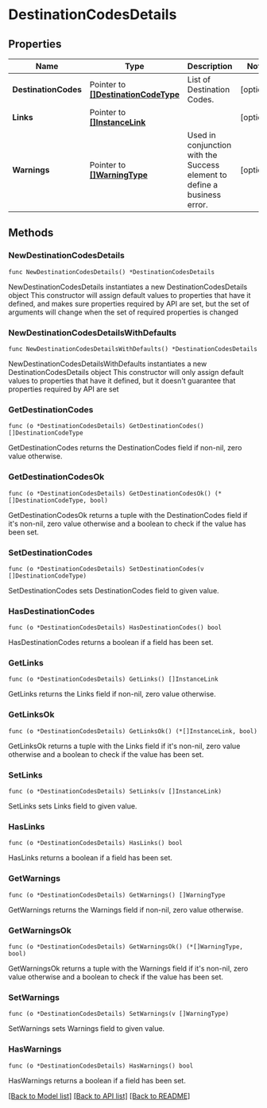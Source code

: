 # DestinationCodesDetails

## Properties

Name | Type | Description | Notes
------------ | ------------- | ------------- | -------------
**DestinationCodes** | Pointer to [**[]DestinationCodeType**](DestinationCodeType.md) | List of Destination Codes. | [optional] 
**Links** | Pointer to [**[]InstanceLink**](InstanceLink.md) |  | [optional] 
**Warnings** | Pointer to [**[]WarningType**](WarningType.md) | Used in conjunction with the Success element to define a business error. | [optional] 

## Methods

### NewDestinationCodesDetails

`func NewDestinationCodesDetails() *DestinationCodesDetails`

NewDestinationCodesDetails instantiates a new DestinationCodesDetails object
This constructor will assign default values to properties that have it defined,
and makes sure properties required by API are set, but the set of arguments
will change when the set of required properties is changed

### NewDestinationCodesDetailsWithDefaults

`func NewDestinationCodesDetailsWithDefaults() *DestinationCodesDetails`

NewDestinationCodesDetailsWithDefaults instantiates a new DestinationCodesDetails object
This constructor will only assign default values to properties that have it defined,
but it doesn't guarantee that properties required by API are set

### GetDestinationCodes

`func (o *DestinationCodesDetails) GetDestinationCodes() []DestinationCodeType`

GetDestinationCodes returns the DestinationCodes field if non-nil, zero value otherwise.

### GetDestinationCodesOk

`func (o *DestinationCodesDetails) GetDestinationCodesOk() (*[]DestinationCodeType, bool)`

GetDestinationCodesOk returns a tuple with the DestinationCodes field if it's non-nil, zero value otherwise
and a boolean to check if the value has been set.

### SetDestinationCodes

`func (o *DestinationCodesDetails) SetDestinationCodes(v []DestinationCodeType)`

SetDestinationCodes sets DestinationCodes field to given value.

### HasDestinationCodes

`func (o *DestinationCodesDetails) HasDestinationCodes() bool`

HasDestinationCodes returns a boolean if a field has been set.

### GetLinks

`func (o *DestinationCodesDetails) GetLinks() []InstanceLink`

GetLinks returns the Links field if non-nil, zero value otherwise.

### GetLinksOk

`func (o *DestinationCodesDetails) GetLinksOk() (*[]InstanceLink, bool)`

GetLinksOk returns a tuple with the Links field if it's non-nil, zero value otherwise
and a boolean to check if the value has been set.

### SetLinks

`func (o *DestinationCodesDetails) SetLinks(v []InstanceLink)`

SetLinks sets Links field to given value.

### HasLinks

`func (o *DestinationCodesDetails) HasLinks() bool`

HasLinks returns a boolean if a field has been set.

### GetWarnings

`func (o *DestinationCodesDetails) GetWarnings() []WarningType`

GetWarnings returns the Warnings field if non-nil, zero value otherwise.

### GetWarningsOk

`func (o *DestinationCodesDetails) GetWarningsOk() (*[]WarningType, bool)`

GetWarningsOk returns a tuple with the Warnings field if it's non-nil, zero value otherwise
and a boolean to check if the value has been set.

### SetWarnings

`func (o *DestinationCodesDetails) SetWarnings(v []WarningType)`

SetWarnings sets Warnings field to given value.

### HasWarnings

`func (o *DestinationCodesDetails) HasWarnings() bool`

HasWarnings returns a boolean if a field has been set.


[[Back to Model list]](../README.md#documentation-for-models) [[Back to API list]](../README.md#documentation-for-api-endpoints) [[Back to README]](../README.md)



